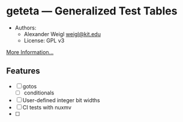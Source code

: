 # geteta &mdash; Generalized Test Tables

* Authors:
  * Alexander Weigl <weigl@kit.edu>
  * License: GPL v3

[More Information...](http://formal.iti.kit.edu/weigl/software/geteta)
 
## Features

* [ ] gotos
  * [ ] conditionals
* [ ] User-defined integer bit widths
* [ ] CI tests with nuxmv
* [ ] 